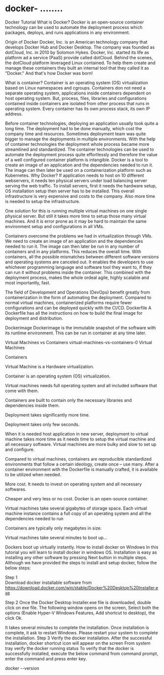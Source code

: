 # docker- ........
Docker Tutorial
What is Docker?
Docker is an open-source container technology can be used to automate the deployment process which packages, deploys, and runs applications in any environment.

Origin of Docker
Docker, Inc. is an American technology company that develops Docker Hub and Docker Desktop. The company was founded as dotCloud, Inc. in 2010 by Solomon Hykes. Docker, Inc. started its life as platform ad a service (PaaS) provide called dotCloud. Behind the scenes, the dotCloud platform leveraged Linux contained. To help them create and manage these containers they built an internal tool that they called it as "Docker." And that's how Docker was born!

What is container?
Container is an operating system (OS) virtualization based on Linux namespaces and cgroups.  Containers don not need a separate operating system, applications inside containers dependent on host operating system. But, process, files, libraries and configurations contained inside containers are isolated from other process that runs in operating system. Every container has its own process stack, its own IP address.

Before container technologies, deploying an application usually took quite a long time. The deployment had to be done manually, which cost the company time and resources. Sometimes deployment team was quite bigger to manage the deployments in multiple environments. With the help of container technologies the deployment whole process became more streamlined and standardized. The container technologies can be used to automate the deployment process quite effortlessly and therefore the value of a well configured container platform is intangible. Docker is a tool to create an image of an application and the dependencies needed to run it. The image can then later be used on a containerization platform such as Kubernetes.
Why Docker?
If application needs to host on 10 different webservers, it needs ten physical servers under load balancing server serving the web traffic. To install servers, first it needs the hardware setup, OS installation setup then server has to be installed. This overall infrastructure is very expensive and costs to the company. Also more time is needed to setup the infrastructure.

One solution for this is running multiple virtual machines on one single physical server. But still it takes more time to setup those many virtual machines. And it is error prone as it may be hard to maintain the same environment setup and configurations in all VMs.

Containers overcome the problems we had in virtualization through VMs. We need to create an image of an application and the dependencies needed to run it. The image can then later be run in any number of containers and in any platforms. This reduces the overall time. With containers, all the possible mismatches between different software versions and operating systems are canceled out. It enables the developers to use whichever programming language and software tool they want to, if they can run it without problems inside the container. This combined with the deployment process, makes the whole ordeal agile, highly scalable and most importantly, fast.

The field of Development and Operations (DevOps) benefit greatly from containerization in the form of automating the deployment. Compared to normal virtual machines, containerized platforms require fewer configurations and can be deployed quickly with the CI/CD.
Dockerfile
A Dockerfile has all the instructions on how to build the final image for deployment and distribution.

Dockerimage
Dockerimage is the immutable snapshot of the software with its runtime environment. This can be run in container at any time later.

Virtual Machines vs Containers
virtual-machines-vs-containers-0
Virtual Machines

Containers

Virtual Machine is a Hardware virtualization.

Container is an operating system (OS) virtualization.

Virtual machines needs full operating system and all included software that come with them.

Containers are built to contain only the necessary libraries and dependencies inside them.

Deployment takes significantly more time.

Deployment takes only few seconds.

When it is needed host application in new server, deployment to virtual machine takes more time as it needs time to setup the virtual machine and all necessary software. Virtual machines are more bulky and slow to set up and configure.

Compared to virtual machines, containers are reproducible standardized environments that follow a certain ideology, create once – use many. After a container environment with the Dockerfile is manually crafted, it is available to be utilized when needed.

More cost. It needs to invest on operating system and all necessary softwares.

Cheaper and very less or no cost.  Docker is an open-source container.

Virtual machines take several gigabytes of storage space. Each virtual machine instance contains a full copy of an operating system and all the dependencies needed to run

Containers are typically only megabytes in size.

Virtual machines take several minutes to boot up...

Dockers boot up virtually instantly.
How to install docker on Windows
In this tutorial you will learn to install docker in windows OS. Installation is easy as installing any other software by pressing Next button in multiple steps. Although we have provided the steps to install and setup docker, follow the below steps:

Step 1  
Download docker installable software from https://download.docker.com/win/stable/Docker%20Desktop%20Installer.exe

Step 2
Once the Docker Desktop Installer.exe file is downloaded, double click on exe file. The following window opens on the screen, Select both the options (Enable Hyper-V Windows Features, Add shortcut to desktop), the click Ok.

It takes several minutes to complete the installation. Once installation is complete, it ask to restart Windows. Please restart your system to complete the installation.
Step 3
Verify the docker installation. After the successful installation, docker shortcut icon will appear on the screen
From system tray verify the docker running status
To verify that the docker is successfully installed, execute the below command from command prompt, enter the command and press enter key.

docker --version
